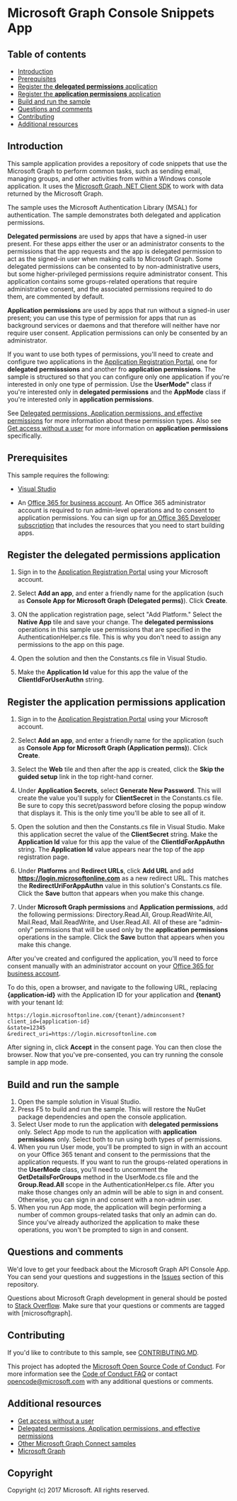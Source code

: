 # Microsoft Graph Console Snippets App

## Table of contents

* [Introduction](#introduction)
* [Prerequisites](#prerequisites)
* [Register the **delegated permissions** application](#Register-the-delegated-permissions-application )
* [Register the **application permissions** application](#Register-the-application-permissions-application )
* [Build and run the sample](#build-and-run-the-sample)
* [Questions and comments](#questions-and-comments)
* [Contributing](#contributing)
* [Additional resources](#additional-resources)

## Introduction

This sample application provides a repository of code snippets that use the Microsoft Graph to perform common tasks, such as sending email, managing groups, and other activities from within a Windows console application. It uses the [Microsoft Graph .NET Client SDK](https://github.com/microsoftgraph/msgraph-sdk-dotnet) to work with data returned by the Microsoft Graph. 

The sample uses the Microsoft Authentication Library (MSAL) for authentication. The sample demonstrates both delegated and application permissions.

**Delegated permissions** are used by apps that have a signed-in user present. For these apps either the user or an administrator consents to the permissions that the app requests and the app is delegated permission to act as the signed-in user when making calls to Microsoft Graph. Some delegated permissions can be consented to by non-administrative users, but some higher-privileged permissions require administrator consent. This application contains some groups-related operations that require administrative consent, and the associated permissions required to do them, are commented by default.

**Application permissions** are used by apps that run without a signed-in user present; you can use this type of permission for apps that run as background services or daemons and that therefore will neither have nor require user consent. Application permissions can only be consented by an administrator. 

If you want to use both types of permissions, you'll need to create and configure two applications in the [Application Registration Portal](https://apps.dev.microsoft.com/), one for **delegated permisssions** and another fro **application permissions**. The sample is structured so that you can configure only one application if you're interested in only one type of permission. Use the **UserMode"** class if you're interested only in **delegated permissions** and the **AppMode** class if you're interested only in **application permissions**.

See [Delegated permissions, Application permissions, and effective permissions](https://developer.microsoft.com/en-us/graph/docs/concepts/permissions_reference#delegated-permissions-application-permissions-and-effective-permissions) for more information about these permission types. Also see [Get access without a user](https://developer.microsoft.com/en-us/graph/docs/concepts/auth_v2_service) for more information on **application permissions** specifically.


## Prerequisites

This sample requires the following:

- [Visual Studio](https://www.visualstudio.com/en-us/downloads) 

-  An [Office 365 for business account](https://msdn.microsoft.com/en-us/office/office365/howto/setup-development-environment#bk_Office365Account). An Office 365 administrator account is required to run admin-level operations and to consent to application permissions. You can sign up for [an Office 365 Developer subscription](https://msdn.microsoft.com/en-us/office/office365/howto/setup-development-environment#bk_Office365Account) that includes the resources that you need to start building apps.

<a name="Register-the-delegated-permissions-application"></a>
## Register the **delegated permissions** application 

1. Sign in to the [Application Registration Portal](https://apps.dev.microsoft.com/) using your Microsoft account.

2. Select **Add an app**, and enter a friendly name for the application (such as **Console App for Microsoft Graph (Delegated perms)**). Click **Create**.

3. ON the application registration page, select "Add Platform." Select the **Native App** tile and save your change. The **delegated permissions** operations in this sample use permissions that are specified in the AuthenticationHelper.cs file. This is why you don't need to assign any permissions to the app on this page.

4. Open the solution and then the Constants.cs file in Visual Studio. 

5. Make the **Application Id** value for this app the value of the **ClientIdForUserAuthn** string.

<a name="Register-the-application-permissions-application"></a>
## Register the **application permissions** application 

1. Sign in to the [Application Registration Portal](https://apps.dev.microsoft.com/) using your Microsoft account.

2. Select **Add an app**, and enter a friendly name for the application (such as **Console App for Microsoft Graph (Application perms)**). Click **Create**.

3. Select the **Web** tile and then after the app is created, click the **Skip the guided setup** link in the top right-hand corner.

4. Under **Application Secrets**, select **Generate New Password**. This will create the value you'll supply for **ClientSecret** in the Constants.cs file.  Be sure to copy this secret/password before closing the popup window that displays it. This is the only time you'll be able to see all of it.

5. Open the solution and then the Constants.cs file in Visual Studio. Make this application secret the value of the **ClientSecret** string. Make the **Application Id** value for this app the value of the **ClientIdForAppAuthn** string. The **Application Id** value appears near the top of the app registration page.

6. Under **Platforms** and **Redirect URLs**, click **Add URL** and add **https://login.microsoftonline.com** as a new redirect URL. This matches the **RedirectUriForAppAuthn** value in this solution's Constants.cs file. Click the **Save** button that appears when you make this change.

7. Under **Microsoft Graph permissions** and **Application permissions**, add the following permissions: Directory.Read.All, Group.ReadWrite.All, Mail.Read, Mail.ReadWrite, and User.Read.All. All of these are "admin-only" permissions that will be used only by the **application permissions** operations in the sample. Click the **Save** button that appears when you make this change.

After you've created  and configured the application, you'll need to force consent manually with an administrator account on your [Office 365 for business account](https://msdn.microsoft.com/en-us/office/office365/howto/setup-development-environment#bk_Office365Account).

To do this, open a browser, and navigate to the following URL, replacing **{application-id}** with the Application ID for your application and **{tenant}** with your tenant Id:

   ```
   https://login.microsoftonline.com/{tenant}/adminconsent?
   client_id={application-id}
   &state=12345
   &redirect_uri=https://login.microsoftonline.com
   ```

After signing in, click **Accept** in the consent page.  You can then close the browser.  Now that you've pre-consented, you can try running the console sample in app mode. 

## Build and run the sample 

1. Open the sample solution in Visual Studio.
2. Press F5 to build and run the sample. This will restore the NuGet package dependencies and open the console application.
3. Select User mode to run the application with **delegated permissions** only. Select App mode to run the application with **application permissions** only. Select both to run using both types of permissions.
4. When you run User mode, you'll be prompted to sign in with an account on your Office 365 tenant and consent to the permissions that the application requests. If you want to run the groups-related operations in the **UserMode** class, you'll need to uncomment the **GetDetailsForGroups** method in the UserMode.cs file and the **Group.Read.All** scope in the AuthenticationHelper.cs file. After you make those changes only an admin will be able to sign in and consent. Otherwise, you can sign in and consent with a non-admin user.
5. When you run App mode, the application will begin performing a number of common groups-related tasks that only an admin can do. Since you've already authorized the application to make these operations, you won't be prompted to sign in and consent.
   
## Questions and comments

We'd love to get your feedback about the Microsoft Graph API Console App. You can send your questions and suggestions in the [Issues](https://github.com/microsoftgraph/console-csharp-snippets-sample/issues) section of this repository.

Questions about Microsoft Graph development in general should be posted to [Stack Overflow](https://stackoverflow.com/questions/tagged/microsoftgraph). Make sure that your questions or comments are tagged with [microsoftgraph].

## Contributing ##

If you'd like to contribute to this sample, see [CONTRIBUTING.MD](/CONTRIBUTING.md).

This project has adopted the [Microsoft Open Source Code of Conduct](https://opensource.microsoft.com/codeofconduct/). For more information see the [Code of Conduct FAQ](https://opensource.microsoft.com/codeofconduct/faq/) or contact [opencode@microsoft.com](mailto:opencode@microsoft.com) with any additional questions or comments.
  
## Additional resources

- [Get access without a user](https://developer.microsoft.com/en-us/graph/docs/concepts/auth_v2_service)
- [Delegated permissions, Application permissions, and effective permissions](https://developer.microsoft.com/en-us/graph/docs/concepts/permissions_reference#delegated-permissions-application-permissions-and-effective-permissions)
- [Other Microsoft Graph Connect samples](https://github.com/MicrosoftGraph?utf8=%E2%9C%93&query=-Connect)
- [Microsoft Graph](https://graph.microsoft.io)

## Copyright
Copyright (c) 2017 Microsoft. All rights reserved.
